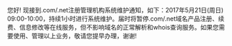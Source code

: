 您好!
现接到.com/.net注册管理机构系统维护通知，如下：2017年5月21日(周日) 09:00-10:00，持续1小时进行系统维护。届时将暂停.com/.net域名产品注册、续费、信息修改等在线服务，但不影响域名的正常解析和whois查询服务。如果您需要使用、管理以上业务，敬请您提早办理，谢谢!